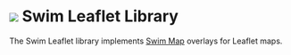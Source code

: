 # <a href="https://www.swimos.org"><img src="https://docs.swimos.org/readme/breach-marlin-blue-wide.svg"></a> Swim Leaflet Library

The Swim Leaflet library implements [Swim Map][map] overlays for Leaflet maps.

[map]: https://github.com/swimos/swim/tree/main/swim-js/swim-toolkit/swim-maps/@swim/map
